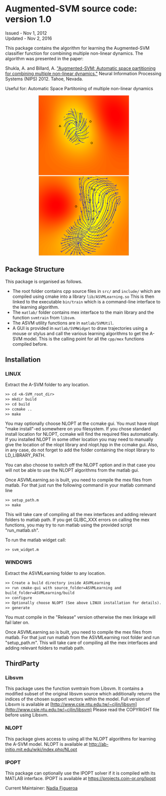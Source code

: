 Augmented-SVM source code: version 1.0 
=======================
Issued - Nov 1, 2012   
Updated - Nov 2, 2016

This package contains the algorithm for learning the Augmented-SVM 
classifier function for combining multiple non-linear dynamics. 
The algorithm was presented in the paper:

Shukla, A. and Billard, A. ["Augmented-SVM: Automatic space partitioning 
for combining multiple non-linear dynamics."](https://papers.nips.cc/paper/4654-augmented-svm-automatic-space-partitioning-for-combining-multiple-non-linear-dynamics.pdf) Neural Information 
Processing Systems (NIPS) 2012. Tahoe, Nevada.

Useful for: Automatic Space Partitoning of multiple non-linear dynamics
<p align="center">
<img src="https://github.com/epfl-lasa/A-SVM/blob/master/img/class_1.png" width="290"><img src="https://github.com/epfl-lasa/A-SVM/blob/master/img/class_2.png" width="290">
</p>

## Package Structure
This package is organised as follows. 
- The root folder contains cpp source  files in ```src/``` and ```include/``` which are compiled using cmake into a library
``lib/ASVMLearning.so`` This is then linked to the executable ```bin/train``` which
is a command-line interface to the learning algorithm. 
- The ```matlab/``` folder contains mex interface to the main library and the function ```svmtrain``` from ```libsvm```.
- The ASVM utility functions are in ```matlab/SVMUtil```.
- A GUI is provided in ```matlab/SVMWidget``` to draw trajectories using a mouse or stylus and call the various learning algorithms to get the A-SVM model. This is the calling
point for all the ```cpp/mex``` functions compiled before. 


## Installation
### LINUX
Extract the A-SVM folder to any location.
```
>> cd <A-SVM_root_dir>
>> mkdir build
>> cd build
>> ccmake ..
>> make
```

You may optionally choose NLOPT at the ccmake gui. You must have nlopt "make install"-ed
somewhere on you filesystem. If you chose standard install location for NLOPT, ccmake 
will find the required files automatically. If you installed NLOPT in some other location
you may need to manually give the location of the nlopt library and nlopt.hpp in the ccmake 
gui. Also, in any case, do not forget to add the folder containing the nlopt library to 
LD_LIBRARY_PATH.

You can also choose to switch off the NLOPT option and in that case you will not be able to
use the NLOPT algorithms from the matlab gui.

Once ASVMLearning.so is built, you need to compile the mex files from matlab. For that just run
the following command in your matlab command line
```
>> setup_path.m 
>> make 
```
This will take care of compiling all the mex interfaces and adding relevant folders to matlab path. If you get GLIBC_XXX errors on calling the mex functions, you may try to run matlab using the provided script "run_matlab.sh".

To run the matlab widget call:
```
>> svm_widget.m 
```

### WINDOWS
Extract the ASVMLearning folder to any location.
```
>> Create a build directory inside ASVMLearning
>> run cmake-gui with source_folder=ASVMLearning and build_folder=ASVMLearning/build
>> configure
>> Optionally choose NLOPT (See above LINUX installation for details).
>> generate
```
You must compile in the "Release" version otherwise the mex linkage will fail later on.

Once ASVMLearning.so is built, you need to compile the mex files from matlab. For that just run
matlab from the ASVMLearning root folder and run "setup_path.m". This will take care of compiling
all the mex interfaces and adding relevant folders to matlab path.


## ThirdParty
### Libsvm
This package uses the function svmtrain from Libsvm. It contains a modified
subset of the original libsvm source which additionally returns the indices 
of the chosen support vectors within the model. Full version of Libsvm is 
available at 
[http://www.csie.ntu.edu.tw/~cjlin/libsvm](http://www.csie.ntu.edu.tw/~cjlin/libsvm)
Please read the COPYRIGHT file before using Libsvm.

### NLOPT
This package gives access to using all the NLOPT algorithms for learning the
A-SVM model. NLOPT is available at
http://ab-initio.mit.edu/wiki/index.php/NLopt

### IPOPT
This package can optionally use the IPOPT solver if it is compiled with its
MATLAB interface. IPOPT is available at
https://projects.coin-or.org/Ipopt


Current Maintainer: [Nadia Figueroa](http://lasa.epfl.ch/people/member.php?SCIPER=238387)



